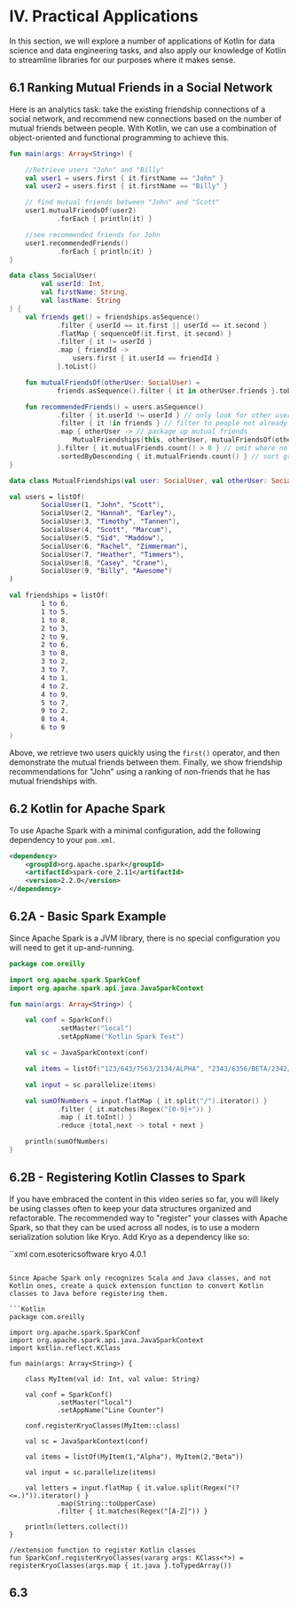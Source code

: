 # IV. Practical Applications

In this section, we will explore a number of applications of Kotlin for data science and data engineering tasks, and also apply our knowledge of Kotlin to streamline libraries for our purposes where it makes sense.

## 6.1 Ranking Mutual Friends in a Social Network

Here is an analytics task: take the existing friendship connections of a social network, and recommend new connections based on the number of mutual friends between people. With Kotlin, we can use a combination of object-oriented and functional programming to achieve this.

```kotlin
fun main(args: Array<String>) {

    //Retrieve users "John" and "Billy"
    val user1 = users.first { it.firstName == "John" }
    val user2 = users.first { it.firstName == "Billy" }

    // find mutual friends between "John" and "Scott"
    user1.mutualFriendsOf(user2)
            .forEach { println(it) }

    //see recommended friends for John
    user1.recommendedFriends()
            .forEach { println(it) }
}

data class SocialUser(
        val userId: Int,
        val firstName: String,
        val lastName: String
) {
    val friends get() = friendships.asSequence()
            .filter { userId == it.first || userId == it.second }
            .flatMap { sequenceOf(it.first, it.second) }
            .filter { it != userId }
            .map { friendId ->
                users.first { it.userId == friendId }
            }.toList()

    fun mutualFriendsOf(otherUser: SocialUser) =
            friends.asSequence().filter { it in otherUser.friends }.toList()

    fun recommendedFriends() = users.asSequence()
            .filter { it.userId != userId } // only look for other users
            .filter { it !in friends } // filter to people not already friends with
            .map { otherUser -> // package up mutual friends
                MutualFriendships(this, otherUser, mutualFriendsOf(otherUser).toList())
            }.filter { it.mutualFriends.count() > 0 } // omit where no MutualFriendships exist
            .sortedByDescending { it.mutualFriends.count() } // sort greatest number of mutual friendships first
}

data class MutualFriendships(val user: SocialUser, val otherUser: SocialUser, val mutualFriends: List<SocialUser>)

val users = listOf(
        SocialUser(1, "John", "Scott"),
        SocialUser(2, "Hannah", "Earley"),
        SocialUser(3, "Timothy", "Tannen"),
        SocialUser(4, "Scott", "Marcum"),
        SocialUser(5, "Sid", "Maddow"),
        SocialUser(6, "Rachel", "Zimmerman"),
        SocialUser(7, "Heather", "Timmers"),
        SocialUser(8, "Casey", "Crane"),
        SocialUser(9, "Billy", "Awesome")
)

val friendships = listOf(
        1 to 6,
        1 to 5,
        1 to 8,
        2 to 3,
        2 to 9,
        2 to 6,
        3 to 8,
        3 to 2,
        3 to 7,
        4 to 1,
        4 to 2,
        4 to 9,
        5 to 7,
        9 to 2,
        8 to 4,
        6 to 9
)
```

Above, we retrieve two users quickly using the `first()` operator, and then demonstrate the mutual friends between them. Finally, we show friendship recommendations for "John" using a ranking of non-friends that he has mutual friendships with.


## 6.2 Kotlin for Apache Spark

To use Apache Spark with a minimal configuration, add the following dependency to your `pom.xml`.

```xml
<dependency>
    <groupId>org.apache.spark</groupId>
    <artifactId>spark-core_2.11</artifactId>
    <version>2.2.0</version>
</dependency>
```

## 6.2A - Basic Spark Example

Since Apache Spark is a JVM library, there is no special configuration you will need to get it up-and-running.

```kotlin
package com.oreilly

import org.apache.spark.SparkConf
import org.apache.spark.api.java.JavaSparkContext

fun main(args: Array<String>) {

    val conf = SparkConf()
            .setMaster("local")
            .setAppName("Kotlin Spark Test")

    val sc = JavaSparkContext(conf)

    val items = listOf("123/643/7563/2134/ALPHA", "2343/6356/BETA/2342/12", "23423/656/343")

    val input = sc.parallelize(items)

    val sumOfNumbers = input.flatMap { it.split("/").iterator() }
            .filter { it.matches(Regex("[0-9]+")) }
            .map { it.toInt() }
            .reduce {total,next -> total + next }

    println(sumOfNumbers)
}
```

## 6.2B - Registering Kotlin Classes to Spark

If you have embraced the content in this video series so far, you will likely be using classes often to keep your data structures organized and refactorable. The recommended way to "register" your classes with Apache Spark, so that they can be used across all nodes, is to use a modern serialization solution like Kryo. Add Kryo as a dependency like so:

``xml
<dependency>
    <groupId>com.esotericsoftware</groupId>
    <artifactId>kryo</artifactId>
    <version>4.0.1</version>
</dependency>
```

Since Apache Spark only recognizes Scala and Java classes, and not Kotlin ones, create a quick extension function to convert Kotlin classes to Java before registering them.

```Kotlin
package com.oreilly

import org.apache.spark.SparkConf
import org.apache.spark.api.java.JavaSparkContext
import kotlin.reflect.KClass

fun main(args: Array<String>) {

    class MyItem(val id: Int, val value: String)

    val conf = SparkConf()
            .setMaster("local")
            .setAppName("Line Counter")

    conf.registerKryoClasses(MyItem::class)

    val sc = JavaSparkContext(conf)

    val items = listOf(MyItem(1,"Alpha"), MyItem(2,"Beta"))

    val input = sc.parallelize(items)

    val letters = input.flatMap { it.value.split(Regex("(?<=.)")).iterator() }
            .map(String::toUpperCase)
            .filter { it.matches(Regex("[A-Z]")) }

    println(letters.collect())
}

//extension function to register Kotlin classes
fun SparkConf.registerKryoClasses(vararg args: KClass<*>) = registerKryoClasses(args.map { it.java }.toTypedArray())
```

## 6.3
